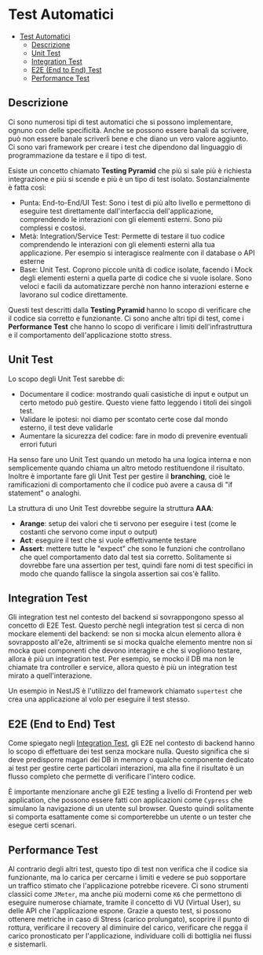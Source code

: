 # Test Automatici

- [Test Automatici](#test-automatici)
  - [Descrizione](#descrizione)
  - [Unit Test](#unit-test)
  - [Integration Test](#integration-test)
  - [E2E (End to End) Test](#e2e-end-to-end-test)
  - [Performance Test](#performance-test)

## Descrizione

Ci sono numerosi tipi di test automatici che si possono implementare, ognuno con delle specificità. Anche se possono essere banali da scrivere, può non essere banale scriverli bene e che diano un vero valore aggiunto. Ci sono vari framework per creare i test che dipendono dal linguaggio di programmazione da testare e il tipo di test.

Esiste un concetto chiamato **Testing Pyramid** che più si sale più è richiesta integrazione e più si scende e più è un tipo di test isolato. Sostanzialmente è fatta così:

- Punta: End-to-End/UI Test: Sono i test di più alto livello e permettono di eseguire test direttamente dall'interfaccia dell'applicazione, comprendendo le interazioni con gli elementi esterni. Sono più complessi e costosi.
- Metà: Integration/Service Test: Permette di testare il tuo codice comprendendo le interazioni con gli elementi esterni alla tua applicazione. Per esempio si interagisce realmente con il database o API esterne
- Base: Unit Test. Coprono piccole unità di codice isolate, facendo i Mock degli elementi esterni a quella parte di codice che si vuole isolare. Sono veloci e facili da automatizzare perchè non hanno interazioni esterne e lavorano sul codice direttamente.

Questi test descritti dalla **Testing Pyramid** hanno lo scopo di verificare che il codice sia corretto e funzionante. Ci sono anche altri tipi di test, come i **Performance Test** che hanno lo scopo di verificare i limiti dell'infrastruttura e il comportamento dell'applicazione stotto stress.

## Unit Test

Lo scopo degli Unit Test sarebbe di:

- Documentare il codice: mostrando quali casistiche di input e output un certo metodo può gestire. Questo viene fatto leggendo i titoli dei singoli test.
- Validare le ipotesi: noi diamo per scontato certe cose dal mondo esterno, il test deve validarle
- Aumentare la sicurezza del codice: fare in modo di prevenire eventuali errori futuri

Ha senso fare uno Unit Test quando un metodo ha una logica interna e non semplicemente quando chiama un altro metodo restituendone il risultato. Inoltre è importante fare gli Unit Test per gestire il **branching**, cioè le ramificazioni di comportamento che il codice può avere a causa di "if statement" o analoghi.

La struttura di uno Unit Test dovrebbe seguire la struttura **AAA**:

- **Arange**: setup dei valori che ti servono per eseguire i test (come le costanti che servono come input o output)
- **Act**: eseguire il test che si vuole effettivamente testare
- **Assert**: mettere tutte le "expect" che sono le funzioni che controllano che quel comportamento dato dal test sia corretto. Solitamente si dovrebbe fare una assertion per test, quindi fare nomi di test specifici in modo che quando fallisce la singola assertion sai cos'è fallito.

## Integration Test

Gli integration test nel contesto del backend si sovrappongono spesso al concetto di E2E Test. Questo perchè negli integration test si cerca di non mockare elementi del backend: se non si mocka alcun elemento allora è sovrapposto all'e2e, altrimenti se si mocka qualche elemento mentre non si mocka quei componenti che devono interagire e che si vogliono testare, allora è più un integration test. Per esempio, se mocko il DB ma non le chiamate tra controller e service, allora questo è più un integration test mirato a quell'interazione.

Un esempio in NestJS è l'utilizzo del framework chiamato `supertest` che crea una applicazione al volo per eseguire il test stesso.

## E2E (End to End) Test

Come spiegato negli [Integration Test](#integration-test), gli E2E nel contesto di backend hanno lo scopo di effettuare dei test senza mockare nulla. Questo significa che si deve predisporre magari dei DB in memory o qualche componente dedicato ai test per gestire certe particolari interazioni, ma alla fine il risultato è un flusso completo che permette di verificare l'intero codice.

È importante menzionare anche gli E2E testing a livello di Frontend per web application, che possono essere fatti con applicazioni come `Cypress` che simulano la navigazione di un utente sul browser. Questo quindi solitamente si comporta esattamente come si comporterebbe un utente o un tester che esegue certi scenari.

## Performance Test

Al contrario degli altri test, questo tipo di test non verifica che il codice sia funzionante, ma lo carica per cercarne i limiti e vedere se può sopportare un traffico stimato che l'applicazione potrebbe ricevere. Ci sono strumenti classici come `JMeter`, ma anche più moderni come `K6` che permettono di eseguire numerose chiamate, tramite il concetto di VU (Virtual User), su delle API che l'applicazione espone. Grazie a questo test, si possono ottenere metriche in caso di Stress (carico prolungato), scoprire il punto di rottura, verificare il recovery al diminuire del carico, verificare che regga il carico pronosticato per l'applicazione, individuare colli di bottiglia nei flussi e sistemarli.
